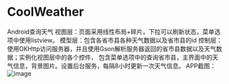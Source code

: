 # CoolWeather
Android查询天气
视图层：页面采用线性布局+碎片，下拉可以刷新状态，菜单选项中使用listview。
模型层：包含各省市县各种天气数据以及省市县的id
控制层：使用OKHttp访问服务器，并且使用Gson解析服务器返回的省市县数据以及天气数据；实例化视图层中的各个控件，
        包含菜单选项中的查询省市县，主界面中的天气信息，背景图片。设置后台服务，每隔8小时更新一次天气信息。
APP截图：
![image](https://github.com/callmexiaolu/CoolWeather/tree/master/app/src/Screen)

